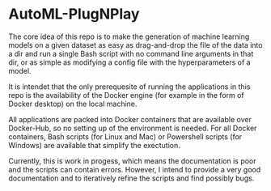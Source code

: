 # AutoML-PlugNPlay
The core idea of this repo is to make the generation of machine learning models on a given dataset as easy as drag-and-drop the file of the data into a dir and run a single Bash script with no command line arguments in that dir, or as simple as modifying a config file with the hyperparameters of a model. 

It is intendet that the only prerequesite of running the applications in this repo is the availability of the Docker engine (for example in the form of Docker desktop) on the local machine.

All applications are packed into Docker containers that are available over Docker-Hub, so no setting up of the environment is needed. For all Docker containers, Bash scripts (for Linux and Mac) or Powershell scripts (for Windows) are available that simplify the exectution.

Currently, this is work in progess, which means the documentation is poor and the scripts can contain errors. However, I intend to provide a very good documentation and to iteratively refine the scripts and find possibly bugs.
